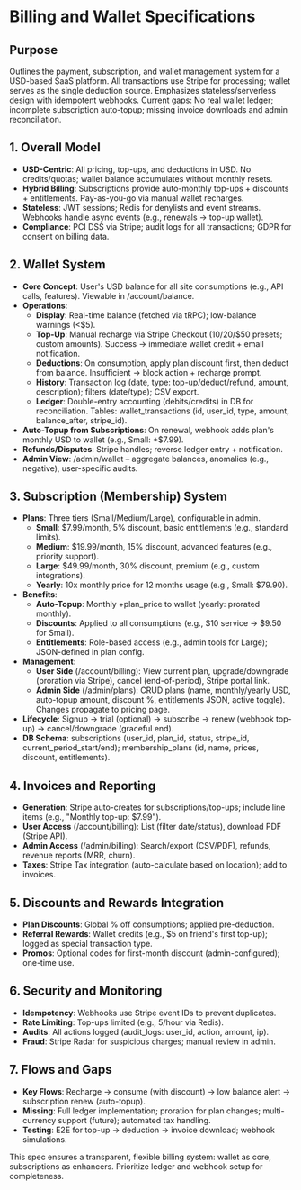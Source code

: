 # Billing and Wallet Specifications

## Purpose
Outlines the payment, subscription, and wallet management system for a USD-based SaaS platform. All transactions use Stripe for processing; wallet serves as the single deduction source. Emphasizes stateless/serverless design with idempotent webhooks. Current gaps: No real wallet ledger; incomplete subscription auto-topup; missing invoice downloads and admin reconciliation.

## 1. Overall Model
- **USD-Centric**: All pricing, top-ups, and deductions in USD. No credits/quotas; wallet balance accumulates without monthly resets.
- **Hybrid Billing**: Subscriptions provide auto-monthly top-ups + discounts + entitlements. Pay-as-you-go via manual wallet recharges.
- **Stateless**: JWT sessions; Redis for denylists and event streams. Webhooks handle async events (e.g., renewals → top-up wallet).
- **Compliance**: PCI DSS via Stripe; audit logs for all transactions; GDPR for consent on billing data.

## 2. Wallet System
- **Core Concept**: User's USD balance for all site consumptions (e.g., API calls, features). Viewable in /account/balance.
- **Operations**:
  - **Display**: Real-time balance (fetched via tRPC); low-balance warnings (<$5).
  - **Top-Up**: Manual recharge via Stripe Checkout ($10/$20/$50 presets; custom amounts). Success → immediate wallet credit + email notification.
  - **Deductions**: On consumption, apply plan discount first, then deduct from balance. Insufficient → block action + recharge prompt.
  - **History**: Transaction log (date, type: top-up/deduct/refund, amount, description); filters (date/type); CSV export.
  - **Ledger**: Double-entry accounting (debits/credits) in DB for reconciliation. Tables: wallet_transactions (id, user_id, type, amount, balance_after, stripe_id).
- **Auto-Topup from Subscriptions**: On renewal, webhook adds plan's monthly USD to wallet (e.g., Small: +$7.99).
- **Refunds/Disputes**: Stripe handles; reverse ledger entry + notification.
- **Admin View**: /admin/wallet – aggregate balances, anomalies (e.g., negative), user-specific audits.

## 3. Subscription (Membership) System
- **Plans**: Three tiers (Small/Medium/Large), configurable in admin.
  - **Small**: $7.99/month, 5% discount, basic entitlements (e.g., standard limits).
  - **Medium**: $19.99/month, 15% discount, advanced features (e.g., priority support).
  - **Large**: $49.99/month, 30% discount, premium (e.g., custom integrations).
  - **Yearly**: 10x monthly price for 12 months usage (e.g., Small: $79.90).
- **Benefits**:
  - **Auto-Topup**: Monthly +plan_price to wallet (yearly: prorated monthly).
  - **Discounts**: Applied to all consumptions (e.g., $10 service → $9.50 for Small).
  - **Entitlements**: Role-based access (e.g., admin tools for Large); JSON-defined in plan config.
- **Management**:
  - **User Side** (/account/billing): View current plan, upgrade/downgrade (proration via Stripe), cancel (end-of-period), Stripe portal link.
  - **Admin Side** (/admin/plans): CRUD plans (name, monthly/yearly USD, auto-topup amount, discount %, entitlements JSON, active toggle). Changes propagate to pricing page.
- **Lifecycle**: Signup → trial (optional) → subscribe → renew (webhook top-up) → cancel/downgrade (graceful end).
- **DB Schema**: subscriptions (user_id, plan_id, status, stripe_id, current_period_start/end); membership_plans (id, name, prices, discount, entitlements).

## 4. Invoices and Reporting
- **Generation**: Stripe auto-creates for subscriptions/top-ups; include line items (e.g., "Monthly top-up: $7.99").
- **User Access** (/account/billing): List (filter date/status), download PDF (Stripe API).
- **Admin Access** (/admin/billing): Search/export (CSV/PDF), refunds, revenue reports (MRR, churn).
- **Taxes**: Stripe Tax integration (auto-calculate based on location); add to invoices.

## 5. Discounts and Rewards Integration
- **Plan Discounts**: Global % off consumptions; applied pre-deduction.
- **Referral Rewards**: Wallet credits (e.g., $5 on friend's first top-up); logged as special transaction type.
- **Promos**: Optional codes for first-month discount (admin-configured); one-time use.

## 6. Security and Monitoring
- **Idempotency**: Webhooks use Stripe event IDs to prevent duplicates.
- **Rate Limiting**: Top-ups limited (e.g., 5/hour via Redis).
- **Audits**: All actions logged (audit_logs: user_id, action, amount, ip).
- **Fraud**: Stripe Radar for suspicious charges; manual review in admin.

## 7. Flows and Gaps
- **Key Flows**: Recharge → consume (with discount) → low balance alert → subscription renew (auto-topup).
- **Missing**: Full ledger implementation; proration for plan changes; multi-currency support (future); automated tax handling.
- **Testing**: E2E for top-up → deduction → invoice download; webhook simulations.

This spec ensures a transparent, flexible billing system: wallet as core, subscriptions as enhancers. Prioritize ledger and webhook setup for completeness.